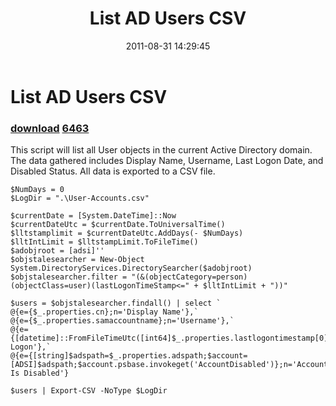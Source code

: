﻿---
pid:            2936
parent:         0
children:       6463
poster:         AlphaSun
title:          List AD Users CSV
date:           2011-08-31 14:29:45
description:    This script will list all User objects in the current Active Directory domain. The data gathered includes Display Name, Username, Last Logon Date, and Disabled Status. All data is exported to a CSV file.
format:         posh
---

# List AD Users CSV

### [download](2936.ps1)  [6463](6463.md)

This script will list all User objects in the current Active Directory domain. The data gathered includes Display Name, Username, Last Logon Date, and Disabled Status. All data is exported to a CSV file.

```posh
$NumDays = 0
$LogDir = ".\User-Accounts.csv"

$currentDate = [System.DateTime]::Now
$currentDateUtc = $currentDate.ToUniversalTime()
$lltstamplimit = $currentDateUtc.AddDays(- $NumDays)
$lltIntLimit = $lltstampLimit.ToFileTime()
$adobjroot = [adsi]''
$objstalesearcher = New-Object System.DirectoryServices.DirectorySearcher($adobjroot)
$objstalesearcher.filter = "(&(objectCategory=person)(objectClass=user)(lastLogonTimeStamp<=" + $lltIntLimit + "))"

$users = $objstalesearcher.findall() | select `
@{e={$_.properties.cn};n='Display Name'},`
@{e={$_.properties.samaccountname};n='Username'},`
@{e={[datetime]::FromFileTimeUtc([int64]$_.properties.lastlogontimestamp[0])};n='Last Logon'},`
@{e={[string]$adspath=$_.properties.adspath;$account=[ADSI]$adspath;$account.psbase.invokeget('AccountDisabled')};n='Account Is Disabled'}

$users | Export-CSV -NoType $LogDir
```
